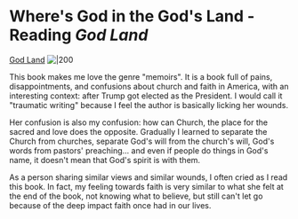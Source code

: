 # Where's God in the God's Land - Reading *God Land*
[God Land](https://www.goodreads.com/book/show/41707938-god-land?ref=nav_sb_ss_2_8)
![|200](https://i.imgur.com/mJzsnhJ.jpg)

This book makes me love the genre "memoirs". It is a book full of pains, disappointments, and confusions about church and faith in America, with an interesting context: after Trump got elected as the President. I would call it "traumatic writing" because I feel the author is basically licking her wounds.  
  
Her confusion is also my confusion: how can Church, the place for the sacred and love does the opposite. Gradually I learned to separate the Church from churches, separate God's will from the church's will, God's words from pastors' preaching… and even if people do things in God's name, it doesn't mean that God's spirit is with them.  
  
As a person sharing similar views and similar wounds, I often cried as I read this book. In fact, my feeling towards faith is very similar to what she felt at the end of the book, not knowing what to believe, but still can't let go because of the deep impact faith once had in our lives.